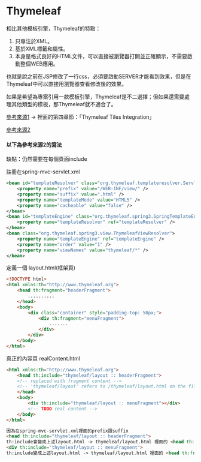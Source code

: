 # Thymeleaf

相比其他模板引擎，Thymeleaf的特點：

1. 只專注於XML。
2. 基於XML標籤和屬性。
3. 本身是格式良好的HTML文件，可以直接被瀏覽器打開並正確顯示，不需要啟動整個WEB應用。

也就是說之前在JSP修改了一行css，必須要啟動SERVER才能看到效果，但是在Thymeleaf中可以直接用瀏覽器查看修改後的效果。

如果是希望為專案引用一款模板引擎，Thymeleaf是不二選擇；但如果還需要處理其他類型的模板，那Thymeleaf就不適合了。





<a href='http://www.thymeleaf.org/doc/articles/layouts.html'>參考來源1</a> -> 裡面的第四章節：「Thymeleaf Tiles Integration」

<a href='http://spring.io/blog/2012/10/30/spring-mvc-from-jsp-and-tiles-to-thymeleaf/'>參考來源2</a>

#### 以下為參考來源2的寫法

缺點：仍然需要在每個頁面include

註冊在spring-mvc-servlet.xml

```xml
<bean id="templateResolver" class="org.thymeleaf.templateresolver.ServletContextTemplateResolver">
	<property name="prefix" value="/WEB-INF/view/" />
	<property name="suffix" value=".html" />
	<property name="templateMode" value="HTML5" />
	<property name="cacheable" value="false" />
</bean>
<bean id="templateEngine" class="org.thymeleaf.spring3.SpringTemplateEngine">
	<property name="templateResolver" ref="templateResolver" />
</bean>
<bean class="org.thymeleaf.spring3.view.ThymeleafViewResolver">
	<property name="templateEngine" ref="templateEngine" />
	<property name="order" value="1" />
	<property name="viewNames" value="thymeleaf/*" />
</bean>
```

定義一個 layout.html(框架頁)

```html
<!DOCTYPE html>
<html xmlns:th="http://www.thymeleaf.org">
	<head th:fragment="headerFragment">
		..........
	</head>
	<body>
		<div class="container" style="padding-top: 50px;">
			<div th:fragment="menuFragment">
				.......
			</div>
		</div>		
	</body>
</html>
```

真正的內容頁 realContent.html

```html
<html xmlns:th="http://www.thymeleaf.org">
	<head th:include="thymeleaf/layout :: headerFragment">
	<!-- replaced with fragment content -->
	<!-- 'thymeleaf/layout' refers to /thymeleaf/layout.html on the filesystem -->
	</head>
	<body>
		<div th:include="thymeleaf/layout :: menuFragment"></div>
		<!-- TODO real content -->
	</body>
</html>

因為在spring-mvc-servlet.xml裡面的prefix跟suffix
<head th:include="thymeleaf/layout :: headerFragment">
th:include會變成上述layout.html -> thymeleaf/layout.html 裡面的 <head th:fragment="headerFragment">
<div th:include="thymeleaf/layout :: menuFragment">
th:include變成上述layout.html -> thymeleaf/layout.html 裡面的 <head th:fragment="menuFragment">
```

